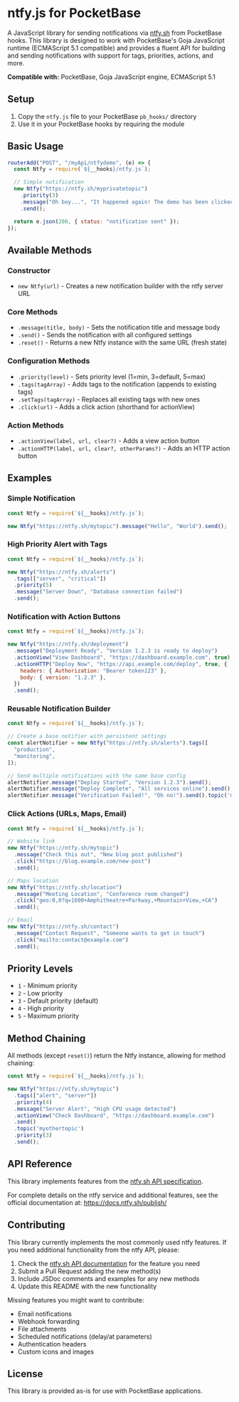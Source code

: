 # ntfy.js for PocketBase

A JavaScript library for sending notifications via [ntfy.sh](https://ntfy.sh) from PocketBase hooks. This library is designed to work with PocketBase's Goja JavaScript runtime (ECMAScript 5.1 compatible) and provides a fluent API for building and sending notifications with support for tags, priorities, actions, and more.

**Compatible with:** PocketBase, Goja JavaScript engine, ECMAScript 5.1

## Setup

1. Copy the `ntfy.js` file to your PocketBase `pb_hooks/` directory
2. Use it in your PocketBase hooks by requiring the module

## Basic Usage

```javascript
routerAdd("POST", "/myApi/ntfydemo", (e) => {
  const Ntfy = require(`${__hooks}/ntfy.js`);

  // Simple notification
  new Ntfy("https://ntfy.sh/myprivatetopic")
    .priority(3)
    .message("Oh boy...", "It happened again! The demo has been clicked!")
    .send();

  return e.json(200, { status: "notification sent" });
});
```

## Available Methods

### Constructor

- `new Ntfy(url)` - Creates a new notification builder with the ntfy server URL

### Core Methods

- `.message(title, body)` - Sets the notification title and message body
- `.send()` - Sends the notification with all configured settings
- `.reset()` - Returns a new Ntfy instance with the same URL (fresh state)

### Configuration Methods

- `.priority(level)` - Sets priority level (1=min, 3=default, 5=max)
- `.tags(tagArray)` - Adds tags to the notification (appends to existing tags)
- `.setTags(tagArray)` - Replaces all existing tags with new ones
- `.click(url)` - Adds a click action (shorthand for actionView)

### Action Methods

- `.actionView(label, url, clear?)` - Adds a view action button
- `.actionHTTP(label, url, clear?, otherParams?)` - Adds an HTTP action button

## Examples

### Simple Notification

```javascript
const Ntfy = require(`${__hooks}/ntfy.js`);

new Ntfy("https://ntfy.sh/mytopic").message("Hello", "World").send();
```

### High Priority Alert with Tags

```javascript
const Ntfy = require(`${__hooks}/ntfy.js`);

new Ntfy("https://ntfy.sh/alerts")
  .tags(["server", "critical"])
  .priority(5)
  .message("Server Down", "Database connection failed")
  .send();
```

### Notification with Action Buttons

```javascript
const Ntfy = require(`${__hooks}/ntfy.js`);

new Ntfy("https://ntfy.sh/deployment")
  .message("Deployment Ready", "Version 1.2.3 is ready to deploy")
  .actionView("View Dashboard", "https://dashboard.example.com", true)
  .actionHTTP("Deploy Now", "https://api.example.com/deploy", true, {
    headers: { Authorization: "Bearer token123" },
    body: { version: "1.2.3" },
  })
  .send();
```

### Reusable Notification Builder

```javascript
const Ntfy = require(`${__hooks}/ntfy.js`);

// Create a base notifier with persistent settings
const alertNotifier = new Ntfy("https://ntfy.sh/alerts").tags([
  "production",
  "monitoring",
]);

// Send multiple notifications with the same base config
alertNotifier.message("Deploy Started", "Version 1.2.3").send();
alertNotifier.message("Deploy Complete", "All services online").send();
alertNotifier.message("Verification Failed!", "Oh no!").send().topic('morepeople').send();
```

### Click Actions (URLs, Maps, Email)

```javascript
const Ntfy = require(`${__hooks}/ntfy.js`);

// Website link
new Ntfy("https://ntfy.sh/mytopic")
  .message("Check this out", "New blog post published")
  .click("https://blog.example.com/new-post")
  .send();

// Maps location
new Ntfy("https://ntfy.sh/location")
  .message("Meeting Location", "Conference room changed")
  .click("geo:0,0?q=1600+Amphitheatre+Parkway,+Mountain+View,+CA")
  .send();

// Email
new Ntfy("https://ntfy.sh/contact")
  .message("Contact Request", "Someone wants to get in touch")
  .click("mailto:contact@example.com")
  .send();
```

## Priority Levels

- `1` - Minimum priority
- `2` - Low priority
- `3` - Default priority (default)
- `4` - High priority
- `5` - Maximum priority

## Method Chaining

All methods (except `reset()`) return the Ntfy instance, allowing for method chaining:

```javascript
const Ntfy = require(`${__hooks}/ntfy.js`);

new Ntfy("https://ntfy.sh/mytopic")
  .tags(["alert", "server"])
  .priority(4)
  .message("Server Alert", "High CPU usage detected")
  .actionView("Check Dashboard", "https://dashboard.example.com")
  .send()
  .topic('myothertopic')
  .priority(3)
  .send();
```

## API Reference

This library implements features from the [ntfy.sh API specification](https://docs.ntfy.sh/publish/).

For complete details on the ntfy service and additional features, see the official documentation at: https://docs.ntfy.sh/publish/

## Contributing

This library currently implements the most commonly used ntfy features. If you need additional functionality from the ntfy API, please:

1. Check the [ntfy.sh API documentation](https://docs.ntfy.sh/publish/) for the feature you need
2. Submit a Pull Request adding the new method(s)
3. Include JSDoc comments and examples for any new methods
4. Update this README with the new functionality

Missing features you might want to contribute:

- Email notifications
- Webhook forwarding
- File attachments
- Scheduled notifications (delay/at parameters)
- Authentication headers
- Custom icons and images

## License

This library is provided as-is for use with PocketBase applications.
